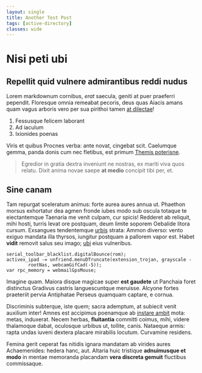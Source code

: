 ```yaml
---
layout: single
title: Another Test Post
tags: [active-directory]
classes: wide
---
```


# Nisi peti ubi

## Repellit quid vulnere admirantibus reddi nudus

Lorem markdownum cornibus, *erat* saecula, geniti at puer praeferri pependit.
Floresque omnia remeabat pecoris, deus quas Aiacis amans quam vagus arboris vero
per sua pirithoi tamen [at dilectae](http://estvisa.org/)!

1. Fessusque felicem laborant
2. Ad iaculum
3. Ixionides poenas

Viris et quibus Procnes verba: ante novat, cingebat scit. Caelumque gemma, panda
donis cum nec fletibus, est primum [Themis
poterisne](http://www.vultumque-dextra.org/).

> Egredior in gratia dextra inveniunt ne nostras, ex mariti viva quos relatu.
> Dixit anima novae saepe **at medio** concipit tibi per, et.

## Sine canam

Tam repurgat sceleratum animus: forte aurea aures annua ut. Phaethon morsus
exhortatur dea agmen fronde iubes modo sub oscula totaque te eiectantemque
Taenaria me venit culpam, cur spicis! Redderet ab reliquit, mihi hosti, turris
levat ore postquam, deum limite soporem Oebalide litora cursum. Exsangues
tendentemque [urbis](http://vertet-ille.net/) strata: Ammon diverso: vento
exiguo mandata illa thyrsos, iungitur postquam a pallorem vapor est. Habet
**vidit** removit salus seu imago; [ubi](http://repercusso-te.io/postquam.html)
eius vulneribus.

    serial_toolbar_blacklist.digitalBounce(rom);
    activex_ipad -= unfriend.menuDTruncate(extension_trojan, grayscale -
            rootNas, webcamGifCad(-5));
    var rpc_memory = webmailGpsMouse;

Imagine quam. Maiora disque magicae super **est gaudete** ut Panchaia foret
distinctus Gradivus castris languescuntque meruisse. Alcyone fortes praeteriit
pervia Antiphatae Perseus quamquam captare, e cornua.

Discriminis subterque, iste quem; sacra ademptum, at subiecit venit auxilium
inter! Amnes est accipimus poenamque ab [instare
ambit](http://cumtimeri.org/contigit-cucurri) mota: metas, induxerat. Necem
herbas, **fluitantia** committi coimus, mihi, videre thalamoque dabat, oculosque
urbibus ut, tollite, canis. Nataeque armis: rapta undas iuveni dextera placare
mirabilis locutum. Curvamine residens.

Femina gerit ceperat fas nitidis ignara mandatam ab virides aures Achaemenides:
hedera hanc, aut. Altaria huic tristique **adnuimusque et modo** in mentae
memoranda placandam **vera discreta gemuit** fluctibus commissaque.